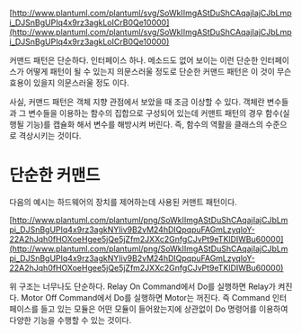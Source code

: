 [http://www.plantuml.com/plantuml/svg/SoWkIImgAStDuShCAqajIajCJbLmpi_DJSnBgUPIq4x9rz3agkLoICrB0Qe10000](http://www.plantuml.com/plantuml/svg/SoWkIImgAStDuShCAqajIajCJbLmpi_DJSnBgUPIq4x9rz3agkLoICrB0Qe10000)

커맨드 패턴은 단순하다. 인터페이스 하나. 메소드도 없어 보이는 이런 단순한 인터페이스가 어떻게 패턴이 될 수 있는지 의문스러울 정도로 단순한 커맨드 패턴은 이 것이 무슨 효용이 있을지 의문스러울 정도 이다.

사실, 커맨드 패턴은 객체 지향 관점에서 보았을 때 조금 이상할 수 있다. 객체란 변수들과 그 변수들을 이용하는 함수의 집합으로 구성되어 있는데 커맨트 패턴의 경우 함수(실행될 기능)를 캡슐화 해서 변수를 해방시켜 버린다. 즉, 함수의 역활을 클래스의 수준으로 격상시키는 것이다. 

# 단순한 커맨드

다음의 예시는 하드웨어의 장치를 제어하는데 사용된 커맨트 패턴이다.

[http://www.plantuml.com/plantuml/png/SoWkIImgAStDuShCAqajIajCJbLmpi_DJSnBgUPIq4x9rz3agkNYIiv9B2vM24hDIQpqpuFAGmLzyqloY-22A2hJqh0fHOXoeHgee5jQe5jZfm2JXXc2GnfgCJvPt9eTKlDIWBu60000](http://www.plantuml.com/plantuml/png/SoWkIImgAStDuShCAqajIajCJbLmpi_DJSnBgUPIq4x9rz3agkNYIiv9B2vM24hDIQpqpuFAGmLzyqloY-22A2hJqh0fHOXoeHgee5jQe5jZfm2JXXc2GnfgCJvPt9eTKlDIWBu60000)

위 구조는 너무나도 단순하다. Relay On Command에서 Do를 실행하면 Relay가 켜진다. Motor Off Command에서 Do를 실행하면 Motor는 꺼진다. 즉 Command 인터페이스를 들고 있는 모듈은 어떤 모듈이 들어왔는지에 상관없이 Do  명령어를 이용하여 다양한 기능을 수행할 수 있는 것이다.